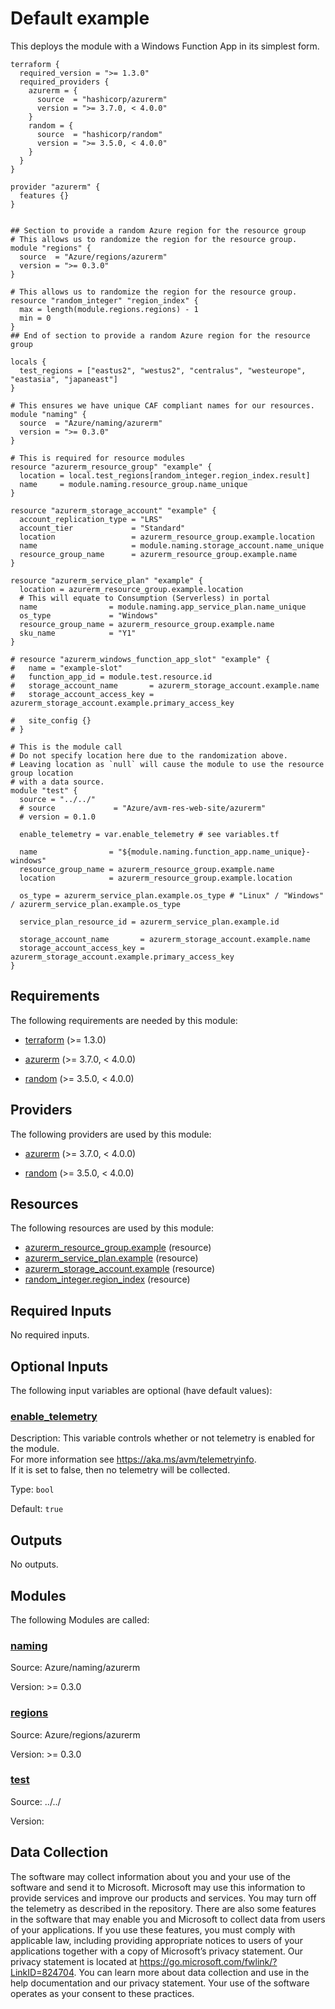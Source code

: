<!-- BEGIN_TF_DOCS -->
# Default example

This deploys the module with a Windows Function App in its simplest form.

```hcl
terraform {
  required_version = ">= 1.3.0"
  required_providers {
    azurerm = {
      source  = "hashicorp/azurerm"
      version = ">= 3.7.0, < 4.0.0"
    }
    random = {
      source  = "hashicorp/random"
      version = ">= 3.5.0, < 4.0.0"
    }
  }
}

provider "azurerm" {
  features {}
}


## Section to provide a random Azure region for the resource group
# This allows us to randomize the region for the resource group.
module "regions" {
  source  = "Azure/regions/azurerm"
  version = ">= 0.3.0"
}

# This allows us to randomize the region for the resource group.
resource "random_integer" "region_index" {
  max = length(module.regions.regions) - 1
  min = 0
}
## End of section to provide a random Azure region for the resource group

locals {
  test_regions = ["eastus2", "westus2", "centralus", "westeurope", "eastasia", "japaneast"]
}

# This ensures we have unique CAF compliant names for our resources.
module "naming" {
  source  = "Azure/naming/azurerm"
  version = ">= 0.3.0"
}

# This is required for resource modules
resource "azurerm_resource_group" "example" {
  location = local.test_regions[random_integer.region_index.result]
  name     = module.naming.resource_group.name_unique
}

resource "azurerm_storage_account" "example" {
  account_replication_type = "LRS"
  account_tier             = "Standard"
  location                 = azurerm_resource_group.example.location
  name                     = module.naming.storage_account.name_unique
  resource_group_name      = azurerm_resource_group.example.name
}

resource "azurerm_service_plan" "example" {
  location = azurerm_resource_group.example.location
  # This will equate to Consumption (Serverless) in portal
  name                = module.naming.app_service_plan.name_unique
  os_type             = "Windows"
  resource_group_name = azurerm_resource_group.example.name
  sku_name            = "Y1"
}

# resource "azurerm_windows_function_app_slot" "example" {
#   name = "example-slot"
#   function_app_id = module.test.resource.id
#   storage_account_name       = azurerm_storage_account.example.name
#   storage_account_access_key = azurerm_storage_account.example.primary_access_key 

#   site_config {}
# }

# This is the module call
# Do not specify location here due to the randomization above.
# Leaving location as `null` will cause the module to use the resource group location
# with a data source.
module "test" {
  source = "../../"
  # source             = "Azure/avm-res-web-site/azurerm"
  # version = 0.1.0

  enable_telemetry = var.enable_telemetry # see variables.tf

  name                = "${module.naming.function_app.name_unique}-windows"
  resource_group_name = azurerm_resource_group.example.name
  location            = azurerm_resource_group.example.location

  os_type = azurerm_service_plan.example.os_type # "Linux" / "Windows" / azurerm_service_plan.example.os_type

  service_plan_resource_id = azurerm_service_plan.example.id

  storage_account_name       = azurerm_storage_account.example.name
  storage_account_access_key = azurerm_storage_account.example.primary_access_key
}
```

<!-- markdownlint-disable MD033 -->
## Requirements

The following requirements are needed by this module:

- <a name="requirement_terraform"></a> [terraform](#requirement\_terraform) (>= 1.3.0)

- <a name="requirement_azurerm"></a> [azurerm](#requirement\_azurerm) (>= 3.7.0, < 4.0.0)

- <a name="requirement_random"></a> [random](#requirement\_random) (>= 3.5.0, < 4.0.0)

## Providers

The following providers are used by this module:

- <a name="provider_azurerm"></a> [azurerm](#provider\_azurerm) (>= 3.7.0, < 4.0.0)

- <a name="provider_random"></a> [random](#provider\_random) (>= 3.5.0, < 4.0.0)

## Resources

The following resources are used by this module:

- [azurerm_resource_group.example](https://registry.terraform.io/providers/hashicorp/azurerm/latest/docs/resources/resource_group) (resource)
- [azurerm_service_plan.example](https://registry.terraform.io/providers/hashicorp/azurerm/latest/docs/resources/service_plan) (resource)
- [azurerm_storage_account.example](https://registry.terraform.io/providers/hashicorp/azurerm/latest/docs/resources/storage_account) (resource)
- [random_integer.region_index](https://registry.terraform.io/providers/hashicorp/random/latest/docs/resources/integer) (resource)

<!-- markdownlint-disable MD013 -->
## Required Inputs

No required inputs.

## Optional Inputs

The following input variables are optional (have default values):

### <a name="input_enable_telemetry"></a> [enable\_telemetry](#input\_enable\_telemetry)

Description: This variable controls whether or not telemetry is enabled for the module.  
For more information see <https://aka.ms/avm/telemetryinfo>.  
If it is set to false, then no telemetry will be collected.

Type: `bool`

Default: `true`

## Outputs

No outputs.

## Modules

The following Modules are called:

### <a name="module_naming"></a> [naming](#module\_naming)

Source: Azure/naming/azurerm

Version: >= 0.3.0

### <a name="module_regions"></a> [regions](#module\_regions)

Source: Azure/regions/azurerm

Version: >= 0.3.0

### <a name="module_test"></a> [test](#module\_test)

Source: ../../

Version:

<!-- markdownlint-disable-next-line MD041 -->
## Data Collection

The software may collect information about you and your use of the software and send it to Microsoft. Microsoft may use this information to provide services and improve our products and services. You may turn off the telemetry as described in the repository. There are also some features in the software that may enable you and Microsoft to collect data from users of your applications. If you use these features, you must comply with applicable law, including providing appropriate notices to users of your applications together with a copy of Microsoft’s privacy statement. Our privacy statement is located at <https://go.microsoft.com/fwlink/?LinkID=824704>. You can learn more about data collection and use in the help documentation and our privacy statement. Your use of the software operates as your consent to these practices.
<!-- END_TF_DOCS -->
